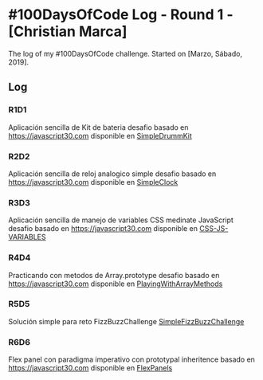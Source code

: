 # #100DaysOfCode Log - Round 1 - [Christian Marca]

The log of my #100DaysOfCode challenge. Started on [Marzo, Sábado, 2019].

## Log

### R1D1 
Aplicación sencilla de Kit de bateria desafio basado en https://javascript30.com disponible en [SimpleDrummKit](https://github.com/ChristianMarca/-100DaysOfCode/tree/master/SimpleDrummKit)

### R2D2
Aplicación sencilla de reloj analogico simple desafio basado en https://javascript30.com disponible en [SimpleClock](https://github.com/ChristianMarca/-100DaysOfCode/tree/master/JSClock)

### R3D3
Aplicación sencilla de manejo de variables CSS medinate JavaScript desafio basado en https://javascript30.com disponible en [CSS-JS-VARIABLES](https://github.com/ChristianMarca/-100DaysOfCode/tree/master/CSS-JS-VARIABLES)

### R4D4
Practicando con metodos de Array.prototype desafio basado en https://javascript30.com disponible en [PlayingWithArrayMethods](https://github.com/ChristianMarca/-100DaysOfCode/tree/master/PlayingWithArrayMethods)

### R5D5
Solución simple para reto FizzBuzzChallenge [SimpleFizzBuzzChallenge](https://github.com/ChristianMarca/-100DaysOfCode/tree/master/FizzBuzzChallenge)

### R6D6
Flex panel con paradigma imperativo con prototypal inheritence basado en https://javascript30.com disponible en [FlexPanels](https://github.com/ChristianMarca/-100DaysOfCode/tree/master/FlexPlanels)
